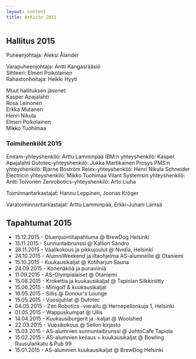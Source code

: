 ```yaml
---
layout: content
title: Arkisto 2015
---
```


## Hallitus 2015

Puheenjohtaja: Aleksi Ålander

Varapuheenjohtaja: Antti Kangasrääsiö <br/>
Sihteeri: Elmeri Poikolainen <br/>
Rahastonhoitaja: Heikki Hyyti <br7>

Muut hallituksen jäsenet: <br/>
Kasper Apajalahti <br/>
Rosa Leinonen <br/>
Erkka Mutanen <br/>
Henri Nikula <br/>
Elmeri Poikolainen <br/>
Mikko Tuohimaa <br/>

### Toimihenkilöt 2015

Eniram-yhteyshenkilö: Arttu Lamminpää
IBM:n yhteyshenkilö: Kasper Apajalahti
Outotec-yhteyshenkilö: Jukka Martikainen
Prosys PMS:n yhteyshenkilö: Bjarne Boström
Relex-yhteyshenkilö: Henri Nikula
Schneider Electricin yhteyshenkilö: Mikko Tuohimaa
Vilant Systemsin yhteyshenkilö: Antti Toivonen
Zenrobotics-yhteyshenkilö: Arto Liuha

Toiminnantarkastajat: Hannu Leppinen, Joonas Kröger

Varatoiminnantarkastajat: Arttu Lamminpää, Erkki-Juhani Lämsä


## Tapahtumat 2015

- 15.12.2015 - Oluenjuontitapahtuma @ BrewDog Helsinki
- 15.11.2015 - Sunnuntaibrunssi @ Kallion Sandro
- 28.11.2015 - Vaalikokous ja pikkujoulut @ Nvidia, Helsinki
- 24.10.2015 - AlumniWeekend ja iltaohjelma AS-alumneille @ Otaniemi
- 15.10.2015 - Kuukausikaljat @ Kotiharjun Sauna
- 24.09.2015 - Konenäköä ja punaviiniä
- 11.09.2015 - AS-Olympialaiset @ Otaniemi
- 15.08.2015 - Krokettia ja kuukausikaljat @ Tapiolan Silkkiniitty
- 15.06.2015 - Minigolf & kuukausikaljat
- 16.05.2015 - Sillis @ Donour's Lounge
- 15.05.2015 - Vuosijuhlat @ Outotec
- 04.05.2015 - Zen Robotics -vierailu @ Hernepellonkuja 1, Helsinki
- 01.05.2015 - Wappuskumpat @ Ullis
- 14.04.2015 - Kuukausiburgerit ja -kaljat @ Woolshed 
- 22.03.2015 - Vuosikokous @ Sellon kirjasto
- 15.03.2015 - AS-alumnien sunnuntaibrunssi @ JohtoCafe Tapiola
- 15.02.2015 - AS-alumnien keilaus + kuukausikaljat @ Bowling Ruusulankatu & Pub 99
- 15.01.2015 - AS-alumnien kuukausikaljat @ BrewDog Helsinki


